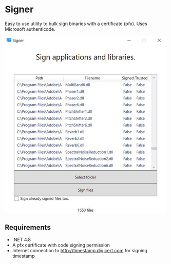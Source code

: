 # Signer

Easy to use utility to bulk sign binaries with a certificate (pfx). Uses Microsoft authenticode.

![alt text](https://github.com/Kleinrotti/Signer/blob/main/img.JPG)

## Requirements

* .NET 4.8
* A pfx certificate with code signing permission
* Internet connection to http://timestamp.digicert.com for signing timestamp